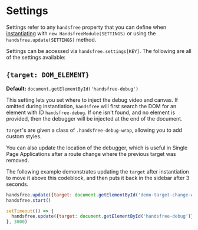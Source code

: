 # Settings
Settings refer to any `handsfree` property that you can define when [instantiating](/guide/getting-started.html#instantiating) with `new HandsfreeModule(SETTINGS)` or using the `handsfree.update(SETTINGS)` method.

Settings can be accessed via `handsfree.settings[KEY]`. The following are all of the settings available:

## `{target: DOM_ELEMENT}`
**Default:** `document.getElementById('handsfree-debug')`

This setting lets you set where to inject the debug video and canvas. If omitted during instantiation, `handsfree` will first search the DOM for an element with ID `handsfree-debug`. If one isn't found, and no element is provided, then the debugger will be injected at the end of the document.

`target`'s are given a class of `.handsfree-debug-wrap`, allowing you to add custom styles.

You can also update the location of the debugger, which is useful in Single Page Applications after a route change where the previous target was removed.

The following example demonstrates updating the `target` after instantiation to move it above this codeblock, and then puts it back in the sidebar after 3 seconds.

<div id="demo-target-change-wrap"></div>

```js
handsfree.update({target: document.getElementById('demo-target-change-wrap')})
handsfree.start()

setTimeout(() => {
  handsfree.update({target: document.getElementById('handsfree-debug')})
}, 3000)
```
<demo/>
